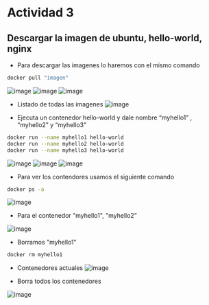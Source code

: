 # Actividad 3

## Descargar la imagen de ubuntu, hello-world, nginx

- Para descargar las imagenes lo haremos con el mismo comando
```bash
docker pull "imagen"
```
![image](https://github.com/user-attachments/assets/fb2278c5-a479-4e80-9224-47791168b769)
![image](https://github.com/user-attachments/assets/bb8ae7d3-8286-4bc6-9d79-93d2a790adb6)
![image](https://github.com/user-attachments/assets/df1a655d-ba1c-4fc1-9c50-989a2d460a11)

- Listado de todas las imagenes
![image](https://github.com/user-attachments/assets/30d68ef7-77ee-47a5-aea6-5aff962bde3e)

- Ejecuta un contenedor hello-world y dale nombre “myhello1” , “myhello2” y “myhello3” 

```bash
docker run --name myhello1 hello-world
docker run --name myhello2 hello-world
docker run --name myhello3 hello-world
```
![image](https://github.com/user-attachments/assets/c344a049-c3b6-4685-bfe0-8b8e01935348)
![image](https://github.com/user-attachments/assets/027c5ac4-86ed-4105-99c2-fea4f9712296)
![image](https://github.com/user-attachments/assets/010dc985-fb97-4991-96ab-3b27570e1d4d)

- Para ver los contendores usamos el siguiente comando
```bash
docker ps -a
```
![image](https://github.com/user-attachments/assets/00ec7e93-09ee-4063-8787-aa67a574e2cd)

- Para el contenedor "myhello1", "myhello2”

![image](https://github.com/user-attachments/assets/4808aca0-1b9e-4055-bb4a-13c39fd7595f)

- Borramos "myhello1"
```bash
docker rm myhello1
```

- Contenedores actuales
![image](https://github.com/user-attachments/assets/9c75e45a-3b0b-4c08-b51b-b28824dd52b9)


- Borra todos los contenedores

![image](https://github.com/user-attachments/assets/7490e83f-dfb7-4f9d-a0ed-668b4bfc250e)
